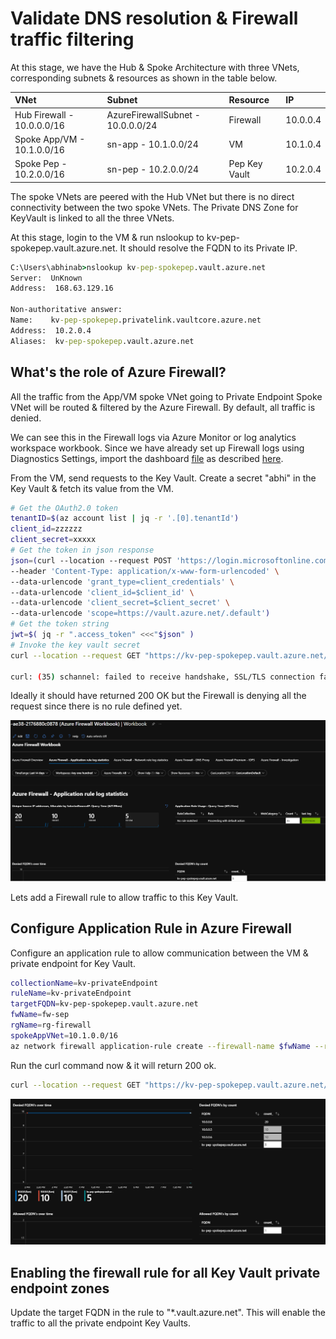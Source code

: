 # Validate DNS resolution & Firewall traffic filtering
At this stage, we have the Hub & Spoke Architecture with three VNets, corresponding subnets & resources as shown in the table below.

|  VNet |   Subnet  |   Resource    |   IP  |
|   :-  |   :-  |   :-  |   :-  |
|Hub Firewall - 10.0.0.0/16   |AzureFirewallSubnet - 10.0.0.0/24    |Firewall    |10.0.0.4  |
|Spoke App/VM - 10.1.0.0/16 |sn-app - 10.1.0.0/24   |VM |10.1.0.4   |
|Spoke Pep - 10.2.0.0/16    |sn-pep - 10.2.0.0/24   |Pep Key Vault  |10.2.0.4   |

The spoke VNets are peered with the Hub VNet but there is no direct connectivity between the two spoke VNets. The Private DNS Zone for KeyVault is linked to all the three VNets.

At this stage, login to the VM & run nslookup to kv-pep-spokepep.vault.azure.net. It should resolve the FQDN to its Private IP.
```cmd
C:\Users\abhinab>nslookup kv-pep-spokepep.vault.azure.net
Server:  UnKnown
Address:  168.63.129.16

Non-authoritative answer:
Name:    kv-pep-spokepep.privatelink.vaultcore.azure.net
Address:  10.2.0.4
Aliases:  kv-pep-spokepep.vault.azure.net
```

## What's the role of Azure Firewall?
All the traffic from the App/VM spoke VNet going to Private Endpoint Spoke VNet will be routed & filtered by the Azure Firewall. By default, all traffic is denied. 

We can see this in the Firewall logs via Azure Monitor or log analytics workspace workbook. Since we have already set up Firewall logs using Diagnostics Settings, import the dashboard [file](https://raw.githubusercontent.com/Azure/azure-docs-json-samples/master/azure-firewall/AzureFirewall.omsview) as described [here](https://docs.microsoft.com/en-us/azure/firewall/firewall-diagnostics#view-and-analyze-the-network-and-application-rule-logs).

From the VM, send requests to the Key Vault. Create a secret "abhi" in the Key Vault & fetch its value from the VM.
```bash
# Get the OAuth2.0 token
tenantID=$(az account list | jq -r '.[0].tenantId')
client_id=zzzzzz
client_secret=xxxxx
# Get the token in json response 
json=(curl --location --request POST 'https://login.microsoftonline.com/$tenantID/oauth2/v2.0/token' \
--header 'Content-Type: application/x-www-form-urlencoded' \
--data-urlencode 'grant_type=client_credentials' \
--data-urlencode 'client_id=$client_id' \
--data-urlencode 'client_secret=$client_secret' \
--data-urlencode 'scope=https://vault.azure.net/.default')
# Get the token string
jwt=$( jq -r ".access_token" <<<"$json" )
# Invoke the key vault secret
curl --location --request GET "https://kv-pep-spokepep.vault.azure.net/secrets/abhi/3c92447c81e34af8a37608ce47ebf168?api-version=2016-10-01" --header "Authorization: Bearer '$jwt'" -I

curl: (35) schannel: failed to receive handshake, SSL/TLS connection failed
```
Ideally it should have returned 200 OK but the Firewall is denying all the request since there is no rule defined yet.

![Alt text](images/firewall-denied.png)

Lets add a Firewall rule to allow traffic to this Key Vault.

## Configure Application Rule in Azure Firewall
Configure an application rule to allow communication between the VM & private endpoint for Key Vault.
```bash
collectionName=kv-privateEndpoint
ruleName=kv-privateEndpoint
targetFQDN=kv-pep-spokepep.vault.azure.net
fwName=fw-sep
rgName=rg-firewall
spokeAppVNet=10.1.0.0/16
az network firewall application-rule create --firewall-name $fwName --resource-group $rgName --collection-name $collectionName -n $ruleName --source-addresses $spokeAppVNet --protocols 'https=443' --target-fqdns $targetFQDN --action allow --priority 100
```
Run the curl command now & it will return 200 ok.
```bash
curl --location --request GET "https://kv-pep-spokepep.vault.azure.net/secrets/abhi/3c92447c81e34af8a37608ce47ebf168?api-version=2016-10-01" --header 'Authorization: Bearer '$jwt''
```

![Alt text](images/firewall-allowed.png)

## Enabling the firewall rule for all Key Vault private endpoint zones
Update the target FQDN in the rule to "*.vault.azure.net". This will enable the traffic to all the private endpoint Key Vaults.